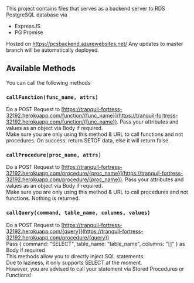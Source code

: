 This project contains files that serves as a backend server to RDS PostgreSQL database via
- ExpressJS
- PG Promise

Hosted on https://pcsbackend.azurewebsites.net/
Any updates to master branch will be automatically deployed.

## Available Methods

You can call the following methods

### `callFunction(func_name, attrs)`

Do a POST Request to [https://tranquil-fortress-32192.herokuapp.com/function/{func_name}](https://tranquil-fortress-32192.herokuapp.com/function/{func_name}). Pass your attributes and values as an object via Body if required. <br/>
Make sure you are only using this method & URL to call functions and not procedures.
On success: return SETOF data, else it will return false.

### `callProcedure(proc_name, attrs)`

Do a POST Request to [https://tranquil-fortress-32192.herokuapp.com/procedure/{proc_name}](https://tranquil-fortress-32192.herokuapp.com/procedure/{proc_name}). Pass your attributes and values as an object via Body if required. <br/>
Make sure you are only using this method & URL to call procedures and not functions.
Nothing is returned.

### `callQuery(command, table_name, columns, values)`

Do a POST Request to [https://tranquil-fortress-32192.herokuapp.com/{query}](https://tranquil-fortress-32192.herokuapp.com/procedure/{query})<br/>
Pass {
    command: "SELECT",
    table_name: "table_name",
    columns: "[]"
} as Body if required
<br/>
This methods allow you to directly inject SQL statements.<br/>
Due to laziness, it only supports SELECT at the moment.<br/>
However, you are advised to call your statement via Stored Procedures or Functions!
